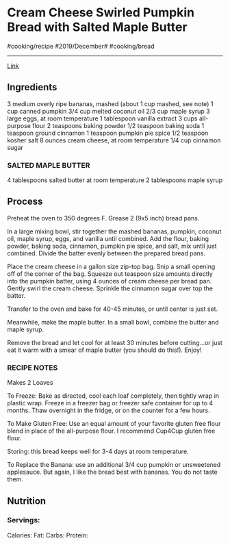 # Cream Cheese Swirled Pumpkin Bread with Salted Maple Butter
#cooking/recipe #2019/December# #cooking/bread
- - - -
[Link](https://www.halfbakedharvest.com/cream-cheese-swirled-pumpkin-banana-bread/)

## Ingredients
3 medium overly ripe bananas, mashed (about 1 cup mashed, see note)
1 cup canned pumpkin
3/4 cup melted coconut oil
2/3 cup maple syrup
3 large eggs, at room temperature
1 tablespoon vanilla extract
3 cups all-purpose flour
2 teaspoons baking powder
1/2 teaspoon baking soda
1 teaspoon ground cinnamon
1 teaspoon pumpkin pie spice
1/2 teaspoon kosher salt
8 ounces cream cheese, at room temperature
1/4 cup cinnamon sugar

### SALTED MAPLE BUTTER
4 tablespoons salted butter at room temperature
2 tablespoons maple syrup

## Process
Preheat the oven to 350 degrees F. Grease 2 (9x5 inch) bread pans.

In a large mixing bowl, stir together the mashed bananas, pumpkin, coconut oil, maple syrup, eggs, and vanilla until combined. Add the flour, baking powder, baking soda, cinnamon, pumpkin pie spice, and salt, mix until just combined. Divide the batter evenly between the prepared bread pans.

Place the cream cheese in a gallon size zip-top bag. Snip a small opening off of the corner of the bag. Squeeze out teaspoon size amounts directly into the pumpkin batter, using 4 ounces of cream cheese per bread pan. Gently swirl the cream cheese. Sprinkle the cinnamon sugar over top the batter.

Transfer to the oven and bake for 40-45 minutes, or until center is just set.

Meanwhile, make the maple butter. In a small bowl, combine the butter and maple syrup.

Remove the bread and let cool for at least 30 minutes before cutting...or just eat it warm with a smear of maple butter (you should do this!). Enjoy!

### RECIPE NOTES
Makes 2 Loaves

To Freeze: Bake as directed, cool each loaf completely, then tightly wrap in plastic wrap. Freeze in a freezer bag or freezer safe container for up to 4 months. Thaw overnight in the fridge, or on the counter for a few hours. 

To Make Gluten Free: Use an equal amount of your favorite gluten free flour blend in place of the all-purpose flour. I recommend Cup4Cup gluten free flour. 

Storing: this bread keeps well for 3-4 days at room temperature. 

To Replace the Banana: use an additional 3/4 cup pumpkin or unsweetened applesauce. But again, I like the bread best with bananas. You do not taste them.

## Nutrition
### Servings:
Calories: 
Fat: 
Carbs: 
Protein: 